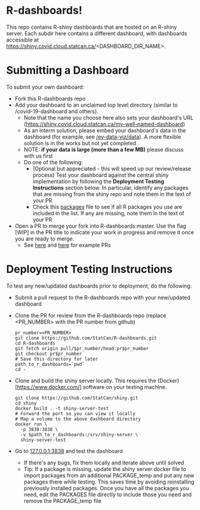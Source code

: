 # R-dashboards!

This repo contains R-shiny dashboards that are hosted on an R-shiny server.  Each subdir here contains a different dashboard, with dashboards accessible at https://shiny.covid.cloud.statcan.ca/<DASHBOARD_DIR_NAME>.

# Submitting a Dashboard

To submit your own dashboard:

* Fork this R-dashboards repo
* Add your dashboard to an unclaimed top level directory (similar to /covid-19-dashboard and others).  
	* Note that the name you choose here also sets your dashboard's URL (https://shiny.covid.cloud.statcan.ca/my-well-named-dashboard)
	* As an interm solution, please embed your dashboard's data in the dashboard (for example, see [/ev-data-viz/data](https://github.com/StatCan/R-dashboards/tree/master/ev-data-viz/data/raw)).  A more flexible solution is in the works but not yet completed
	* NOTE: **if your data is large (more than a few MB)** please discuss with us first
	* Do one of the following:
		* (Optional but appreciated - this will speed up our review/release process) Test your dashboard against the central shiny implementation by following the **Deployment Testing Instructions** section below.  In particular, identify any packages that are missing from the shiny repo and note them in the text of your PR.
		* Check this [packages](https://github.com/StatCan/shiny/blob/master/PACKAGES) file to see if all R packages you use are included in the list.  If any are missing, note them in the text of your PR
* Open a PR to merge your fork into R-dashboards:master. Use the flag [WIP] in the PR title to indicate your work in progress and remove it once you are ready to merge.
	* See [here](https://github.com/StatCan/R-dashboards/pull/16) and [here](https://github.com/StatCan/R-dashboards/pull/17) for example PRs

# Deployment Testing Instructions

To test any new/updated dashboards prior to deployment, do the following:

* Submit a pull request to the R-dashboards repo with your new/updated dashboard
* Clone the PR for review from the R-dashboards repo (replace <PR_NUMBER> with the PR number from github)
	```
	pr_number=<PR_NUMBER>
	git clone https://github.com/StatCan/R-dashboards.git
	cd R-dashboards
	git fetch origin pull/$pr_number/head:pr$pr_number
	git checkout pr$pr_number
	# Save this directory for later
	path_to_r_dashboards=`pwd`
	cd -
	```
* Clone and build the shiny server locally. This requires the (Docker)[https://www.docker.com/] software on your testing machine.

	```
	git clone https://github.com/StatCan/shiny.git
	cd shiny
	docker build . -t shiny-server-test
	# Forward the port so you can view it locally
	# Map a volume to the above dashboard directory
	docker run \
	  -p 3838:3838 \
	  -v $path_to_r_dashboards:/srv/shiny-server \
	  shiny-server-test
	```
* Go to [127.0.0.1:3838](http://127.0.0.1:3838) and test the dashboard
	* If there's any bugs, fix them locally and iterate above until solved
	* Tip: If a package is missing, update the shiny server docker file to import packages from an additional PACKAGE_temp and put any new packages there while testing.  This saves time by avoiding reinstalling previously installed packages.  Once you have all the packages you need, edit the PACKAGES file directly to include those you need and remove the PACKAGE_temp file

